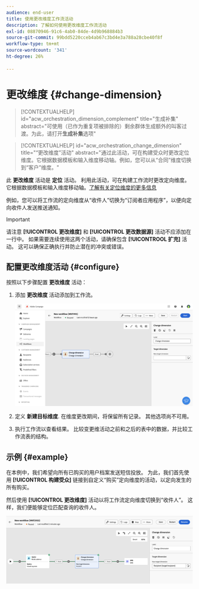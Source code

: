 ```yaml
---
audience: end-user
title: 使用更改维度工作流活动
description: 了解如何使用更改维度工作流活动
exl-id: 08870946-91c6-4ab0-84de-4d9b968884b3
source-git-commit: 99bdd5220cceb4ab67c3bd4e3a788a28cbe40f8f
workflow-type: tm+mt
source-wordcount: '341'
ht-degree: 26%

---
```


# 更改维度 {#change-dimension}

>[!CONTEXTUALHELP]
>id="acw_orchestration_dimension_complement"
>title="生成补集"
>abstract="可使用（已作为重复项被排除的）剩余群体生成额外的叫客过渡。为此，请打开&#x200B;**生成补集**&#x200B;选项"

>[!CONTEXTUALHELP]
>id="acw_orchestration_change_dimension"
>title="“更改维度”活动"
>abstract="通过此活动，可在构建受众时更改定位维度。它根据数据模板和输入维度移动轴。例如，您可以从“合同”维度切换到“客户”维度。"

此 **更改维度** 活动是 **定位** 活动。 利用此活动，可在构建工作流时更改定向维度。 它根据数据模板和输入维度移动轴。[了解有关定位维度的更多信息](../../audience/about-recipients.md#targeting-dimensions)

例如，您可以将工作流的定向维度从“收件人”切换为“订阅者应用程序”，以便向定向收件人发送推送通知。

>[!IMPORTANT]
>
>请注意 **[!UICONTROL 更改维度]** 和 **[!UICONTROL 更改数据源]** 活动不应添加在一行中。 如果需要连续使用这两个活动，请确保包含 **[!UICONTROOL 扩充]** 活动。 这可以确保正确执行并防止潜在的冲突或错误。

## 配置更改维度活动 {#configure}

按照以下步骤配置 **更改维度** 活动：

1. 添加 **更改维度** 活动添加到工作流。

   ![](../assets/workflow-change-dimension.png)

1. 定义 **新建目标维度**. 在维度更改期间，将保留所有记录。 其他选项尚不可用。

1. 执行工作流以查看结果。 比较变更维活动之前和之后的表中的数据，并比较工作流表的结构。

## 示例 {#example}

在本例中，我们希望向所有已购买的用户档案发送短信投放。 为此，我们首先使用 **[!UICONTROL 构建受众]** 链接到自定义“购买”定向维度的活动，以定向发生的所有购买。

然后使用 **[!UICONTROL 更改维度]** 活动以将工作流定向维度切换到“收件人”。 这样，我们便能够定位匹配查询的收件人。

![](../assets/workflow-change-dimension-example.png)
